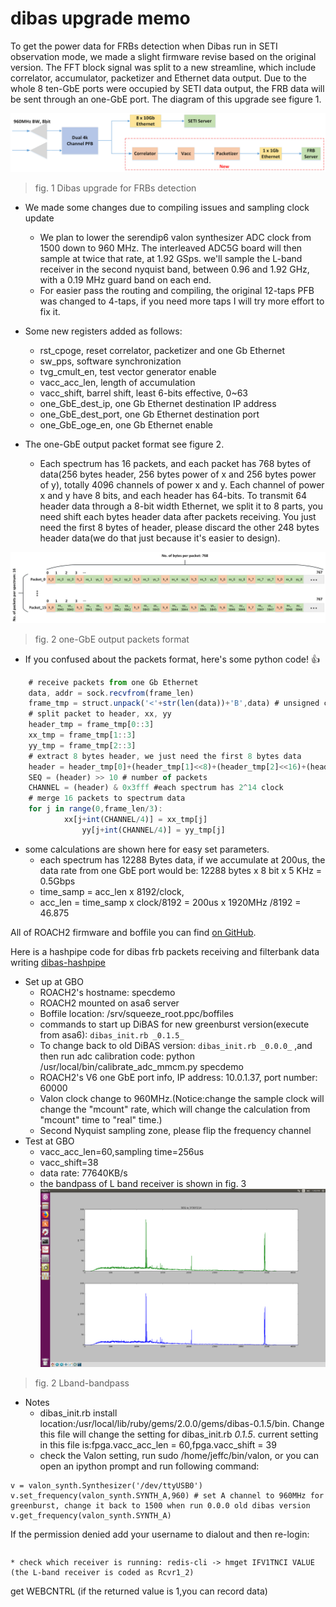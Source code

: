 # dibas upgrade memo

To get the power data for FRBs detection when Dibas run in SETI observation mode, we made a slight firmware revise based on the original version. The FFT block signal was split to a new streamline, which include correlator, accumulator, packetizer and Ethernet data output. Due to the whole 8 ten-GbE ports were occupied by SETI data output, the FRB data will be sent through an one-GbE port. The diagram of this upgrade see figure 1. 

![arch](arch.png)
> fig. 1 Dibas upgrade for FRBs detection


	
* We made some changes due to compiling issues and sampling clock update 

	* We plan to lower the serendip6 valon synthesizer ADC clock from 1500 down to 960 MHz. The interleaved ADC5G board will then sample at twice that rate, at 1.92 GSps. we'll sample the L-band receiver in the second nyquist band, between 0.96 and 1.92 GHz, with a 0.19 MHz guard band on each end.  
	* For easier pass the routing and compiling, the original 12-taps PFB was changed to 4-taps, if you need more taps I will try more effort to fix it.
* Some new registers added as follows:
	* rst_cpoge, reset correlator, packetizer and one Gb Ethernet
	* sw_pps, software synchronization
	* tvg_cmult_en, test vector generator enable
	* vacc_acc_len, length of accumulation
	* vacc_shift, barrel shift, least 6-bits effective, 0~63
	* one_GbE_dest_ip, one Gb Ethernet destination IP address
	* one_GbE_dest_port, one Gb Ethernet destination port
	* one_GbE_oge_en, one Gb Ethernet enable
* The one-GbE output packet format see figure 2. 
	* Each spectrum has 16 packets, and each packet has 768 bytes of data(256 bytes header, 256 bytes power of x and 256 bytes power of y), totally 4096 channels of power x and y. Each channel of power x and y have 8 bits, and each header has 64-bits. To transmit 64 header data through a 8-bit width Ethernet, we split it to 8 parts, you need shift each bytes header data after packets receiving. You just need the first 8 bytes of header, please discard the other 248 bytes header data(we do that just because it's easier to design). 

![packets-format](packets-format.png)
> fig. 2 one-GbE output packets format

* If you confused about the packets format, here's some python code! :+1: 
```javascript
	# receive packets from one Gb Ethernet
	data, addr = sock.recvfrom(frame_len)
	frame_tmp = struct.unpack('<'+str(len(data))+'B',data) # unsigned char
	# split packet to header, xx, yy
	header_tmp = frame_tmp[0::3]
	xx_tmp = frame_tmp[1::3]
	yy_tmp = frame_tmp[2::3]
	# extract 8 bytes header, we just need the first 8 bytes data 
	header = header_tmp[0]+(header_tmp[1]<<8)+(header_tmp[2]<<16)+(header_tmp[3]<<24)+(header_tmp[4]<<32)+(header_tmp[5]<<40)+(header_tmp[6]<<48)+(header_tmp[7]<<56)
	SEQ = (header) >> 10 # number of packets
	CHANNEL = (header) & 0x3fff #each spectrum has 2^14 clock
	# merge 16 packets to spectrum data
	for j in range(0,frame_len/3):
        	xx[j+int(CHANNEL/4)] = xx_tmp[j]
                yy[j+int(CHANNEL/4)] = yy_tmp[j]
```
* some calculations are shown here for easy set parameters.
	* each spectrum has 12288 Bytes data, if we accumulate at 200us,  the data rate from one GbE port would be: 12288 bytes x 8 bit x 5 KHz = 0.5Gbps
	* time_samp = acc_len x 8192/clock, 
	* acc_len = time_samp x clock/8192 = 200us x 1920MHz /8192 = 46.875


All of ROACH2 firmware and boffile you can find [on GitHub](https://github.com/SparkePei/dibas-upgrade-frb).

Here is a hashpipe code for dibas frb packets receiving and filterbank data writing [dibas-hashpipe](https://github.com/SparkePei/dibas-hashpipe) 
* Set up at GBO
	* ROACH2's hostname: specdemo
	* ROACH2 mounted on asa6 server
	* Boffile location: /srv/squeeze_root.ppc/boffiles
	* commands to start up DiBAS for new greenburst version(execute from asa6): ```dibas_init.rb _0.1.5_```
	* To change back to old DiBAS version: ```dibas_init.rb _0.0.0_```
	,and then run adc calibration code: python /usr/local/bin/calibrate_adc_mmcm.py specdemo
	* ROACH2's V6 one GbE port info, IP address: 10.0.1.37, port number: 60000
	* Valon clock change to 960MHz.(Notice:change the sample clock will change the "mcount" rate, which will change the calculation from "mcount" time to "real" time.)
	* Second Nyquist sampling zone, please flip the frequency channel
* Test at GBO
	* vacc_acc_len=60,sampling time=256us
	* vacc_shift=38
	* data rate: 77640KB/s
	* the bandpass of L band receiver is shown in fig. 3
![L-bandpass](L-bandpass.png)
> fig. 2 Lband-bandpass
* Notes
	* dibas_init.rb install location:/usr/local/lib/ruby/gems/2.0.0/gems/dibas-0.1.5/bin. Change this file will change the setting for dibas_init.rb _0.1.5_. current setting in this file is:fpga.vacc_acc_len = 60,fpga.vacc_shift = 39
	* check the Valon setting, run sudo /home/jeffc/bin/valon, or you can open an ipython prompt and run following command:
```import valon_synth
v = valon_synth.Synthesizer('/dev/ttyUSB0')
v.set_frequency(valon_synth.SYNTH_A,960) # set A channel to 960MHz for greenburst, change it back to 1500 when run 0.0.0 old dibas version
v.get_frequency(valon_synth.SYNTH_A)
```
If the permission denied add your username to dialout and then re-login:
```sudo adduser username dialout
```
	* check which receiver is running: redis-cli -> hmget IFV1TNCI VALUE (the L-band receiver is coded as Rcvr1_2)
get WEBCNTRL (if the returned value is 1,you can record data)

